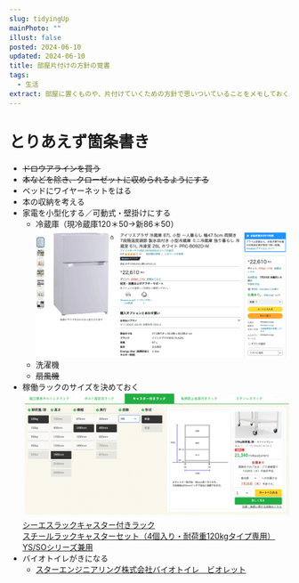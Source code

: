 ```yaml
---
slug: tidyingUp
mainPhoto: ""
illust: false
posted: 2024-06-10
updated: 2024-06-10
title: 部屋片付けの方針の覚書
tags:
  - 生活
extract: 部屋に置くものや、片付けていくための方針で思いついていることをメモしておく。お金がないからできない。
---
```

# とりあえず箇条書き

- ~~ドロウアラインを買う~~
- ~~本などを除き、クローゼットに収められるようにする~~
- ベッドにワイヤーネットをはる
- 本の収納を考える
- 家電を小型化する／可動式・壁掛けにする
  - 冷蔵庫（現冷蔵庫120＊50→新86＊50）  
    ![冷蔵庫候補](../../images/life/tidyingUp/01.png)
  - 洗濯機
  - ~~扇風機~~
- 稼働ラックのサイズを決めておく  
  ![稼働ラック候補](../../images/life/tidyingUp/02.png)  
    [シーエスラックキャスター付きラック](https://cs-rack.com/carry-rack#rack_search)  
    [スチールラックキャスターセット（4個入り・耐荷重120kgタイプ専用）YS/SOシリーズ兼用](https://cs-rack.com/products/detail/26102)
- バイオトイレがきになる
  - [スターエンジニアリング株式会社バイオトイレ　ビオレット](https://premium.ipros.jp/stareng/catalog/detail/276678/?hub=164+1074093)